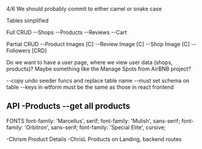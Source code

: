 4/6
We should probably commit to either camel or snake case

Tables simplified

Full CRUD
--Shops
--Products
--Reviews
--Cart

Partial CRUD
--Product Images [C]
--Review Image [C]
--Shop Image [C]
--Followers [CRD]

Do we want to have a user page, where we view user data (shops, products)? Maybe something like the Manage Spots from AirBNB project?

--copy undo seeder funcs and replace table name
--must set schema on table
--keys in wtform must be the same as those in react frontend

API
-Products
--get all products
--

FONTS
font-family: 'Marcellus', serif;
font-family: 'Mulish', sans-serif;
font-family: 'Orbitron', sans-serif;
font-family: 'Special Elite', cursive;


-Chrism Product Details
-ChrisL Products on Landing, backend routes
